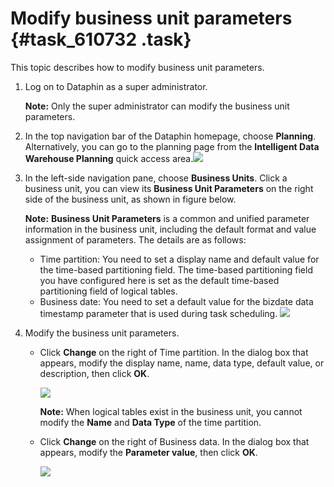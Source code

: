 # Modify business unit parameters {#task_610732 .task}

This topic describes how to modify business unit parameters.

1.  Log on to Dataphin as a super administrator. 

    **Note:** Only the super administrator can modify the business unit parameters.

2.  In the top navigation bar of the Dataphin homepage, choose **Planning**. Alternatively, you can go to the planning page from the **Intelligent Data Warehouse Planning** quick access area.![](http://static-aliyun-doc.oss-cn-hangzhou.aliyuncs.com/assets/img/148397/156134660841387_en-US.png)


3.  In the left-side navigation pane, choose **Business Units**. Click a business unit, you can view its **Business Unit Parameters** on the right side of the business unit, as shown in figure below. 

    **Note:** **Business Unit Parameters** is a common and unified parameter information in the business unit, including the default format and value assignment of parameters. The details are as follows:

    -   Time partition: You need to set a display name and default value for the time-based partitioning field. The time-based partitioning field you have configured here is set as the default time-based partitioning field of logical tables.
    -   Business date: You need to set a default value for the bizdate data timestamp parameter that is used during task scheduling.
    ![](http://static-aliyun-doc.oss-cn-hangzhou.aliyuncs.com/assets/img/492611/156134660849121_en-US.png)

4.  Modify the business unit parameters. 
    -   Click **Change** on the right of Time partition. In the dialog box that appears, modify the display name, name, data type, default value, or description, then click **OK**.

        ![](http://static-aliyun-doc.oss-cn-hangzhou.aliyuncs.com/assets/img/492611/156134660849126_en-US.png)

        **Note:** When logical tables exist in the business unit, you cannot modify the **Name** and **Data Type** of the time partition.

    -   Click **Change** on the right of Business data. In the dialog box that appears, modify the **Parameter value**, then click **OK**.

        ![](http://static-aliyun-doc.oss-cn-hangzhou.aliyuncs.com/assets/img/492611/156134660849128_en-US.png)


